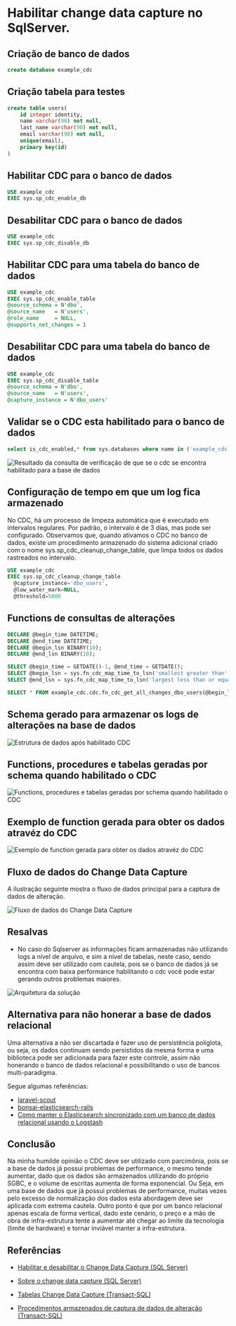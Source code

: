 
# Habilitar change data capture no SqlServer.

## Criação de banco de dados

```sql
create database example_cdc
```

## Criação tabela para testes

```sql
create table users(
	id integer identity,
	name varchar(90) not null,
	last_name varchar(90) not null,
	email varchar(90) not null,
	unique(email),
	primary key(id)
)
```

## Habilitar CDC para o banco de dados

```sql
USE example_cdc
EXEC sys.sp_cdc_enable_db  
```

## Desabilitar CDC para o banco de dados

```sql
USE example_cdc
EXEC sys.sp_cdc_disable_db
```

## Habilitar CDC para uma tabela do banco de dados

```sql
USE example_cdc
EXEC sys.sp_cdc_enable_table  
@source_schema = N'dbo',  
@source_name   = N'users',  
@role_name     = NULL,
@supports_net_changes = 1  
```

## Desabilitar CDC para uma tabela do banco de dados

```sql
USE example_cdc
EXEC sys.sp_cdc_disable_table  
@source_schema = N'dbo',  
@source_name   = N'users',
@capture_instance = N'dbo_users'
```

## Validar se o CDC esta habilitado para o banco de dados

```sql
select is_cdc_enabled,* from sys.databases where name in ('example_cdc')
```

![Resultado da consulta de verificação de que se o cdc se encontra habilitado para a base de dados](images/example_cdc-verify-database-is-enable.png)

## Configuração de tempo em que um log fica armazenado

No CDC, há um processo de limpeza automática que é executado em intervalos regulares. Por padrão, o intervalo é de 3 dias, mas pode ser configurado. Observamos que, quando ativamos o CDC no banco de dados, existe um procedimento armazenado do sistema adicional criado com o nome sys.sp_cdc_cleanup_change_table, que limpa todos os dados rastreados no intervalo. 

```sql
USE example_cdc
EXEC sys.sp_cdc_cleanup_change_table   
  @capture_instance='dbo_users',   
  @low_water_mark=NULL,  
  @threshold=5000
```

## Functions de consultas de alterações

```sql
DECLARE @begin_time DATETIME;
DECLARE @end_time DATETIME;
DECLARE @begin_lsn BINARY(10); 
DECLARE @end_lsn BINARY(10);

SELECT @begin_time = GETDATE()-1, @end_time = GETDATE();
SELECT @begin_lsn = sys.fn_cdc_map_time_to_lsn('smallest greater than', @begin_time); 
SELECT @end_lsn = sys.fn_cdc_map_time_to_lsn('largest less than or equal', @end_time);

SELECT * FROM example_cdc.cdc.fn_cdc_get_all_changes_dbo_users(@begin_lsn,@end_lsn,'all') 
```

## Schema gerado para armazenar os logs de alterações na base de dados

![Estrutura de dados após habilitado CDC](images/example_cdc-after-enable.png)

## Functions, procedures e tabelas geradas por schema quando habilitado o CDC

![Functions, procedures e tabelas geradas por schema quando habilitado o CDC](images/example_cdc-fns-per-table.png)

## Exemplo de function gerada para obter os dados atravéz do CDC

![Exemplo de function gerada para obter os dados atravéz do CDC](images/example_cdc-fn-per-table.png)

## Fluxo de dados do Change Data Capture

A ilustração seguinte mostra o fluxo de dados principal para a captura de dados de alteração.

![Fluxo de dados do Change Data Capture](images/example_cdc-workflow-cdc.png)


## Resalvas

- No caso do Sqlserver as informações ficam armazenadas não utilizando logs a nível de arquivo, e sim a nível de tabelas, neste caso, sendo assim deve ser utilizado com cautela, pois se o banco de dados já se encontra com baixa performance habilitando o cdc você pode estar gerando outros problemas maiores.

![Arquitetura da solução](images/example_cdc-resalvas.png)

## Alternativa para não honerar a base de dados relacional

Uma alternativa a não ser discartada é fazer uso de persistência poliglota, ou seja, os dados continuam sendo persistidos da mesma forma e uma biblioteca pode ser adicionada para fazer este controle, assim não honerando o banco de dados relacional e possibilitando o uso de bancos multi-paradigma.

Segue algumas referências:

- [laravel-scout](https://laravel.com/docs/5.8/scout)
- [bonsai-elasticsearch-rails](https://docs.bonsai.io/article/97-ruby-on-rails)
- [Como manter o Elasticsearch sincronizado com um banco de dados relacional usando o Logstash](https://www.elastic.co/pt/blog/how-to-keep-elasticsearch-synchronized-with-a-relational-database-using-logstash)

## Conclusão

Na minha humilde opinião o CDC deve ser utilizado com parcimônia, pois se a base de dados já possui problemas de performance, o mesmo tende aumentar, dado que os dados são armazenados utilizando do próprio SGBC, e o volume de escritas aumenta de forma exponencial. Ou Seja, em uma base de dados que já possui problemas de performance, muitas vezes pelo excesso de normalização dos dados esta abordagem deve ser aplicada com extrema cautela. Outro ponto é que por um banco relacional apenas escala de forma vertical, dado este cenário, o preço e a mão de obra de infra-estrutura tente a aumentar até chegar ao limite da tecnologia (limite de hardware) e tornar inviável manter a infra-estrutura.

## Referências


- [Habilitar e desabilitar o Change Data Capture (SQL Server)](https://docs.microsoft.com/pt-br/sql/relational-databases/track-changes/enable-and-disable-change-data-capture-sql-server?view=sql-server-2017)

- [Sobre o change data capture (SQL Server)](https://docs.microsoft.com/pt-br/sql/relational-databases/track-changes/about-change-data-capture-sql-server?view=sql-server-2017)

- [Tabelas Change Data Capture (Transact-SQL)](https://docs.microsoft.com/pt-br/sql/relational-databases/system-tables/change-data-capture-tables-transact-sql?view=sql-server-2017)

- [Procedimentos armazenados de captura de dados de alteração (Transact-SQL)](https://docs.microsoft.com/pt-br/sql/relational-databases/system-stored-procedures/change-data-capture-stored-procedures-transact-sql?view=sql-server-2017)
